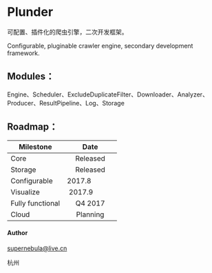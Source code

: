 # Plunder

可配置、插件化的爬虫引擎，二次开发框架。

Configurable, pluginable crawler engine, secondary development framework.

## Modules：

Engine、Scheduler、ExcludeDuplicateFilter、Downloader、Analyzer、Producer、ResultPipeline、Log、Storage

## Roadmap：

| Milestone        | Date               |
| ---------------- |:------------------:|
| Core             | Released           |
| Storage          | Released           |
| Configurable     | 2017.8             |
| Visualize        | 2017.9             |
| Fully functional | Q4 2017            |
| Cloud            | Planning           |

#### Author

supernebula@live.cn

杭州
